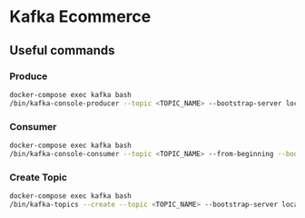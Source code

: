 # Kafka Ecommerce

## Useful commands


### Produce

```bash
docker-compose exec kafka bash
/bin/kafka-console-producer --topic <TOPIC_NAME> --bootstrap-server localhost:9092
```

### Consumer

```bash
docker-compose exec kafka bash
/bin/kafka-console-consumer --topic <TOPIC_NAME> --from-beginning --bootstrap-server localhost:9092
```

### Create Topic

```bash
docker-compose exec kafka bash
/bin/kafka-topics --create --topic <TOPIC_NAME> --bootstrap-server localhost:9092
```